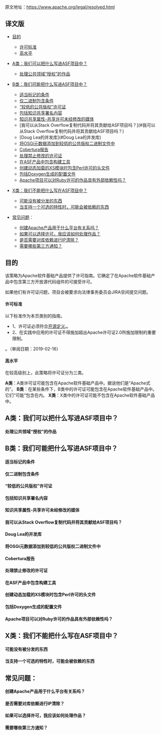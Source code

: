 ###
原文地址：https://www.apache.org/legal/resolved.html

## 译文版

- [目的](#目的)
    - [许可标准](#许可标准)
    - [高水平](#高水平)
- [A类：我们可以把什么写进ASF项目中？](#A类：我们可以把什么写进ASF项目中？)
    - [处理公共领域“授权”的作品](#处理公共领域“授权”的作品)
- [B类：我们可能把什么写进ASF项目中？](#B类：我们可能把什么写进ASF项目中？)
    - [适当标记的条件](#适当标记的条件)
    - [仅二进制包含条件](#仅二进制包含条件)
    - [“较低的公共版权”许可证](#“较低的公共版权”许可证)
    - [包括知识共享署名内容](#包括知识共享署名内容)
    - [知识共享属性-共享许可未经修改的媒体](#知识共享属性-共享许可未经修改的媒体)
    - [我可以从Stack Overflow复制代码并将其贡献给ASF项目吗？](#我可以从Stack Overflow复制代码并将其贡献给ASF项目吗？)
    - [Doug Lea的并发库](#Doug Lea的并发库)
    - [将OSGi元数据添加到较低的公共版权二进制文件中](#将OSGi元数据添加到较低的公共版权二进制文件中)
    - [Cobertura报告](#Cobertura报告)
    - [处理禁止修改的许可证](#处理禁止修改的许可证)
    - [在ASF产品中包含构建工具](#在ASF产品中包含构建工具)
    - [创建动态加载的XS模块时包含Perl许可的头文件](#创建动态加载的XS模块时包含Perl许可的头文件)
    - [包括Doxygen生成的配置文件](#包括Doxygen生成的配置文件)
    - [Apache项目可以对Ruby许可的作品具有外部依赖性吗？](#Apache项目可以对Ruby许可的作品具有外部依赖性吗？)
- [X类：我们不能把什么写在ASF项目中？](#X类：我们不能把什么写在ASF项目中？)
    - [可能没有被分发的东西](#可能没有被分发的东西)
    - [当支持一个可选的特性时，可能会被依赖的东西](#当支持一个可选的特性时，可能会被依赖的东西)

- [常见问题](#常见问题)：
   - [创建Apache产品用于什么平台有关系吗？](#创建Apache产品用于什么平台有关系吗？)
   - [如果可以选择许可，我应该如何处理作品？](#如果可以选择许可，我应该如何处理作品？)
   - [是否需要对库依赖进行IP清除？](#是否需要对库依赖进行IP清除？)
   - [需要哪些第三方通知？](#需要哪些第三方通知？)
    
## 目的
    
该策略为Apache软件基础产品提供了许可指南。它确定了在Apache软件基础产品中包含第三方开放源代码组件的可接受许可。

如果他们有许可证问题，项目会被要求向法律事务委员会JIRA空间提交问题。

#### 许可标准

以下标准作为本页类别的指南。
- 1、许可证必须符合[开源定义](#https://opensource.org/osd-annotated)₁。
- 2、在实践中应用的许可证不得施加超出Apache许可证2.0所施加限制的重要限制。

₁.（审阅日期：2019-02-16）

#### 高水平

在较高级别上，此策略将许可证分为三类。

**A类**：A类许可证可能包含在Apache软件基础产品中。据说他们是“Apache式的”。
**B类**：在某些条件下，B类中的许可证可能包含在Apache软件基础产品中。它们“可能”包含在内。
**X类**：X类中的许可证可能不包含在Apache软件基础产品中。

## A类：我们可以把什么写进ASF项目中？

#### 处理公共领域“授权”的作品

## B类：我们可能把什么写进ASF项目中？

#### 适当标记的条件

#### 仅二进制包含条件

#### “较低的公共版权”许可证

#### 包括知识共享署名内容

#### 知识共享属性-共享许可未经修改的媒体

#### 我可以从Stack Overflow复制代码并将其贡献给ASF项目吗？

#### Doug Lea的并发库

#### 将OSGi元数据添加到较低的公共版权二进制文件中

#### Cobertura报告

#### 处理禁止修改的许可证

#### 在ASF产品中包含构建工具

#### 创建动态加载的XS模块时包含Perl许可的头文件

#### 包括Doxygen生成的配置文件

#### Apache项目可以对Ruby许可的作品具有外部依赖性吗？

## X类：我们不能把什么写在ASF项目中？

#### 可能没有被分发的东西

#### 当支持一个可选的特性时，可能会被依赖的东西

## 常见问题：

#### 创建Apache产品用于什么平台有关系吗？

#### 是否需要对库依赖进行IP清除？

#### 如果可以选择许可，我应该如何处理作品？

#### 需要哪些第三方通知？
